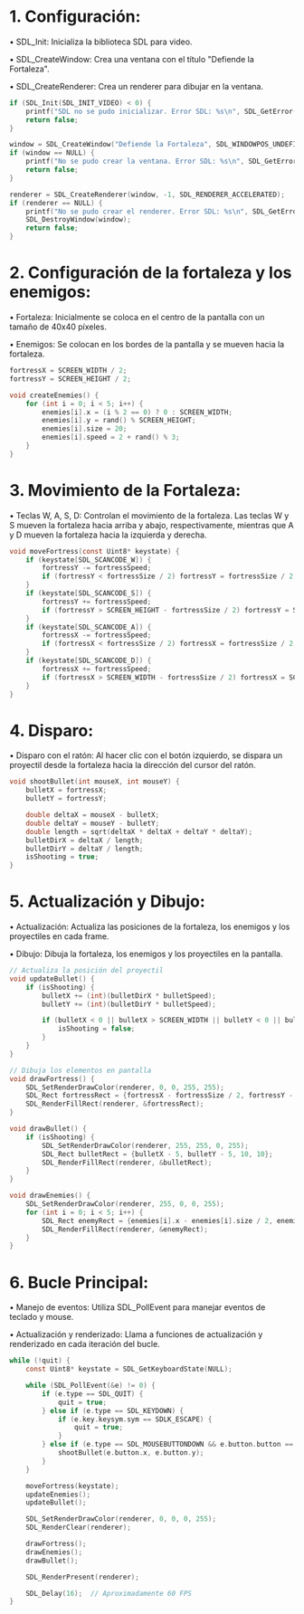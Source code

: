 # 1. Configuración:

•	SDL_Init: Inicializa la biblioteca SDL para video.

•	SDL_CreateWindow: Crea una ventana con el título "Defiende la Fortaleza".

•	SDL_CreateRenderer: Crea un renderer para dibujar en la ventana.

```c
if (SDL_Init(SDL_INIT_VIDEO) < 0) {
    printf("SDL no se pudo inicializar. Error SDL: %s\n", SDL_GetError());
    return false;
}

window = SDL_CreateWindow("Defiende la Fortaleza", SDL_WINDOWPOS_UNDEFINED, SDL_WINDOWPOS_UNDEFINED, SCREEN_WIDTH, SCREEN_HEIGHT, SDL_WINDOW_SHOWN);
if (window == NULL) {
    printf("No se pudo crear la ventana. Error SDL: %s\n", SDL_GetError());
    return false;
}

renderer = SDL_CreateRenderer(window, -1, SDL_RENDERER_ACCELERATED);
if (renderer == NULL) {
    printf("No se pudo crear el renderer. Error SDL: %s\n", SDL_GetError());
    SDL_DestroyWindow(window);
    return false;
}
```


# 2. Configuración de la fortaleza y los enemigos:

•	Fortaleza: Inicialmente se coloca en el centro de la pantalla con un tamaño de 40x40 píxeles.

•	Enemigos: Se colocan en los bordes de la pantalla y se mueven hacia la fortaleza.
```c
fortressX = SCREEN_WIDTH / 2;
fortressY = SCREEN_HEIGHT / 2;

void createEnemies() {
    for (int i = 0; i < 5; i++) {
        enemies[i].x = (i % 2 == 0) ? 0 : SCREEN_WIDTH;
        enemies[i].y = rand() % SCREEN_HEIGHT;
        enemies[i].size = 20;
        enemies[i].speed = 2 + rand() % 3;
    }
}
```

# 3. Movimiento de la Fortaleza:

•	Teclas W, A, S, D: Controlan el movimiento de la fortaleza. Las teclas W y S mueven la fortaleza hacia arriba y abajo, respectivamente, mientras que A y D mueven la fortaleza hacia la izquierda y derecha.
```C
void moveFortress(const Uint8* keystate) {
    if (keystate[SDL_SCANCODE_W]) {
        fortressY -= fortressSpeed;
        if (fortressY < fortressSize / 2) fortressY = fortressSize / 2;
    }
    if (keystate[SDL_SCANCODE_S]) {
        fortressY += fortressSpeed;
        if (fortressY > SCREEN_HEIGHT - fortressSize / 2) fortressY = SCREEN_HEIGHT - fortressSize / 2;
    }
    if (keystate[SDL_SCANCODE_A]) {
        fortressX -= fortressSpeed;
        if (fortressX < fortressSize / 2) fortressX = fortressSize / 2;
    }
    if (keystate[SDL_SCANCODE_D]) {
        fortressX += fortressSpeed;
        if (fortressX > SCREEN_WIDTH - fortressSize / 2) fortressX = SCREEN_WIDTH - fortressSize / 2;
    }
}
```

# 4. Disparo:

•	Disparo con el ratón: Al hacer clic con el botón izquierdo, se dispara un proyectil desde la fortaleza hacia la dirección del cursor del ratón.
```c
void shootBullet(int mouseX, int mouseY) {
    bulletX = fortressX;
    bulletY = fortressY;

    double deltaX = mouseX - bulletX;
    double deltaY = mouseY - bulletY;
    double length = sqrt(deltaX * deltaX + deltaY * deltaY);
    bulletDirX = deltaX / length;
    bulletDirY = deltaY / length;
    isShooting = true;
}
```

# 5. Actualización y Dibujo:
   
•	Actualización: Actualiza las posiciones de la fortaleza, los enemigos y los proyectiles en cada frame.

•	Dibujo: Dibuja la fortaleza, los enemigos y los proyectiles en la pantalla.
```c
// Actualiza la posición del proyectil
void updateBullet() {
    if (isShooting) {
        bulletX += (int)(bulletDirX * bulletSpeed);
        bulletY += (int)(bulletDirY * bulletSpeed);

        if (bulletX < 0 || bulletX > SCREEN_WIDTH || bulletY < 0 || bulletY > SCREEN_HEIGHT) {
            isShooting = false;
        }
    }
}

// Dibuja los elementos en pantalla
void drawFortress() {
    SDL_SetRenderDrawColor(renderer, 0, 0, 255, 255);
    SDL_Rect fortressRect = {fortressX - fortressSize / 2, fortressY - fortressSize / 2, fortressSize, fortressSize};
    SDL_RenderFillRect(renderer, &fortressRect);
}

void drawBullet() {
    if (isShooting) {
        SDL_SetRenderDrawColor(renderer, 255, 255, 0, 255);
        SDL_Rect bulletRect = {bulletX - 5, bulletY - 5, 10, 10};
        SDL_RenderFillRect(renderer, &bulletRect);
    }
}

void drawEnemies() {
    SDL_SetRenderDrawColor(renderer, 255, 0, 0, 255);
    for (int i = 0; i < 5; i++) {
        SDL_Rect enemyRect = {enemies[i].x - enemies[i].size / 2, enemies[i].y - enemies[i].size / 2, enemies[i].size, enemies[i].size};
        SDL_RenderFillRect(renderer, &enemyRect);
    }
}
```

# 6. Bucle Principal:

•	Manejo de eventos: Utiliza SDL_PollEvent para manejar eventos de teclado y mouse.

•	Actualización y renderizado: Llama a funciones de actualización y renderizado en cada iteración del bucle.
```c
while (!quit) {
    const Uint8* keystate = SDL_GetKeyboardState(NULL);

    while (SDL_PollEvent(&e) != 0) {
        if (e.type == SDL_QUIT) {
            quit = true;
        } else if (e.type == SDL_KEYDOWN) {
            if (e.key.keysym.sym == SDLK_ESCAPE) {
                quit = true;
            }
        } else if (e.type == SDL_MOUSEBUTTONDOWN && e.button.button == SDL_BUTTON_LEFT) {
            shootBullet(e.button.x, e.button.y);
        }
    }

    moveFortress(keystate);
    updateEnemies();
    updateBullet();

    SDL_SetRenderDrawColor(renderer, 0, 0, 0, 255);
    SDL_RenderClear(renderer);

    drawFortress();
    drawEnemies();
    drawBullet();

    SDL_RenderPresent(renderer);

    SDL_Delay(16);  // Aproximadamente 60 FPS
}
```





